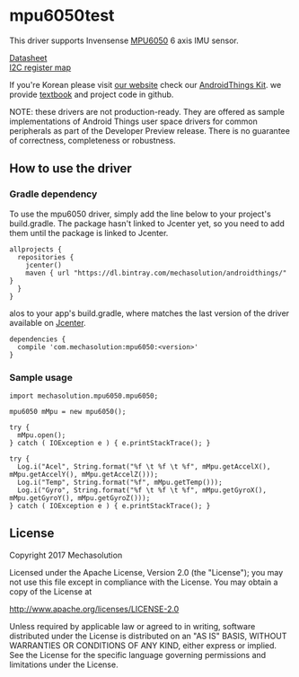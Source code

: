 # mpu6050test
This driver supports Invensense <a href='https://www.invensense.com/products/motion-tracking/6-axis/mpu-6050/'>MPU6050</a> 6 axis IMU sensor.

<a href='https://store.invensense.com/datasheets/invensense/MPU-6050_DataSheet_V3%204.pdf'>Datasheet</a>\
<a href='https://www.invensense.com/wp-content/uploads/2015/02/MPU-6000-Register-Map1.pdf'>I2C register map</a>

If you're Korean please visit <a href='www.mechasolution'>our website</a> check our <a href='http://mechasolution.com/shop/goods/goods_view.php?goodsno=543077&category=048'>AndroidThings Kit</a>. we provide <a href='https://github.com/mechasolution/AndroidThingsTextBook'>textbook</a> and project code in github.

NOTE: these drivers are not production-ready. They are offered as sample implementations of Android Things user space drivers for common peripherals as part of the Developer Preview release. There is no guarantee of correctness, completeness or robustness.

## How to use the driver
### Gradle dependency
To use the mpu6050 driver, simply add the line below to your project's build.gradle. The package hasn't linked to Jcenter yet, so you need to add them until the package is linked to Jcenter.
```
allprojects {
  repositories {
    jcenter()
    maven { url "https://dl.bintray.com/mechasolution/androidthings/" }
  }
}
```
alos to your app's build.gradle, where <version> matches the last version of the driver available on <a href='https://bintray.com/mechasolution/androidthings/mpu6050/_latestVersion'>Jcenter</a>.

```
dependencies {
  compile 'com.mechasolution:mpu6050:<version>'
}
```

### Sample usage

```
import mechasolution.mpu6050.mpu6050;
  
mpu6050 mMpu = new mpu6050();
  
try {
  mMpu.open();
} catch ( IOException e ) { e.printStackTrace(); }
  
try {
  Log.i("Acel", String.format("%f \t %f \t %f", mMpu.getAccelX(), mMpu.getAccelY(), mMpu.getAccelZ()));
  Log.i("Temp", String.format("%f", mMpu.getTemp()));
  Log.i("Gyro", String.format("%f \t %f \t %f", mMpu.getGyroX(), mMpu.getGyroY(), mMpu.getGyroZ()));
} catch ( IOException e ) { e.printStackTrace(); }
```

## License

Copyright 2017 Mechasolution

Licensed under the Apache License, Version 2.0 (the "License");
you may not use this file except in compliance with the License.
You may obtain a copy of the License at

<a href='http://www.apache.org/licenses/LICENSE-2.0'>http://www.apache.org/licenses/LICENSE-2.0</a>

Unless required by applicable law or agreed to in writing, software
distributed under the License is distributed on an "AS IS" BASIS,
WITHOUT WARRANTIES OR CONDITIONS OF ANY KIND, either express or implied.
See the License for the specific language governing permissions and
limitations under the License.
